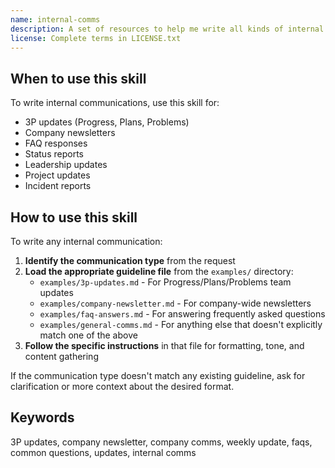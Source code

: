 ```yaml
---
name: internal-comms
description: A set of resources to help me write all kinds of internal communications, using the formats that my company likes to use. Claude should use this skill whenever asked to write some sort of internal communications (status reports, leadership updates, 3P updates, company newsletters, FAQs, incident reports, project updates, etc.).
license: Complete terms in LICENSE.txt
---
```


## When to use this skill
To write internal communications, use this skill for:
- 3P updates (Progress, Plans, Problems)
- Company newsletters
- FAQ responses
- Status reports
- Leadership updates
- Project updates
- Incident reports

## How to use this skill

To write any internal communication:

1. **Identify the communication type** from the request
2. **Load the appropriate guideline file** from the `examples/` directory:
    - `examples/3p-updates.md` - For Progress/Plans/Problems team updates
    - `examples/company-newsletter.md` - For company-wide newsletters
    - `examples/faq-answers.md` - For answering frequently asked questions
    - `examples/general-comms.md` - For anything else that doesn't explicitly match one of the above
3. **Follow the specific instructions** in that file for formatting, tone, and content gathering

If the communication type doesn't match any existing guideline, ask for clarification or more context about the desired format.

## Keywords
3P updates, company newsletter, company comms, weekly update, faqs, common questions, updates, internal comms
